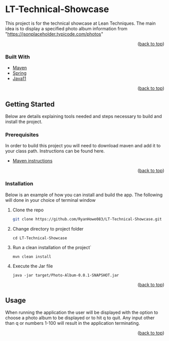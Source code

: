 # LT-Technical-Showcase
<!-- ABOUT THE PROJECT -->

This project is for the technical showcase at Lean Techniques. The main idea is to display a specified photo album information from "https://jsonplaceholder.typicode.com/photos"

<p align="right">(<a href="#top">back to top</a>)</p>

### Built With
* [Maven](https://maven.apache.org/)
* [Spring](https://spring.io//)
* [Java11](https://www.oracle.com/java/technologies/downloads/)

<p align="right">(<a href="#top">back to top</a>)</p>

<!-- GETTING STARTED -->
## Getting Started

Below are details explaining tools needed and steps necessary to build and install the project.

### Prerequisites
In order to build this project you will need to download maven and add it to your class path. Instructions can be found here.
* [Maven instructions](https://maven.apache.org/install.html)

<p align="right">(<a href="#top">back to top</a>)</p>


### Installation

Below is an example of how you can install and build the app. The following will done in your choice of terminal window

1. Clone the repo
   ```sh
   git clone https://github.com/RyanHowe083/LT-Technical-Showcase.git
   ```
2. Change directory to project folder
   ```
   cd LT-Technical-Showcase
   ```
3. Run a clean installation of the project`
   ```
   mvn clean install
   ```
4. Execute the Jar file
   ```
   java -jar target/Photo-Album-0.0.1-SNAPSHOT.jar
   ```

<p align="right">(<a href="#top">back to top</a>)</p>



<!-- USAGE EXAMPLES -->
## Usage

When running the application the user will be displayed with the option to choose a photo album to be displayed or to hit q to quit. Any input other than q or numbers 1-100 will result in the application terminating.



<p align="right">(<a href="#top">back to top</a>)</p>

